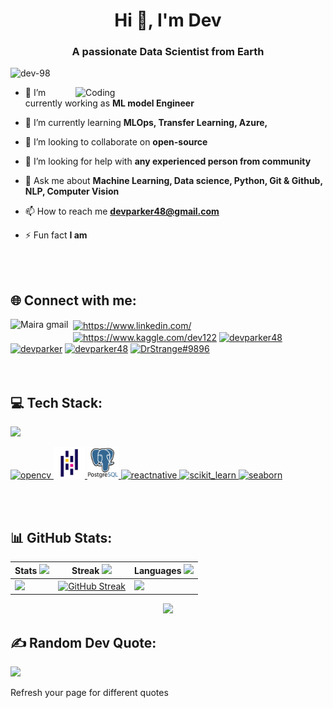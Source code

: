 <h1 align="center">Hi 👋, I'm Dev</h1>
<h3 align="center">A passionate Data Scientist from Earth</h3>

<p align="left"> <img src="https://komarev.com/ghpvc/?username=dev-98&label=Profile%20views&color=0e75b6&style=flat" alt="dev-98" /> </p>

<img align="right" alt="Coding" width="400" src="https://cdn.dribbble.com/users/1803678/screenshots/3652824/media/d3b02b8c47ea791aebf0a53631428f94.gif">


- 🔭 I’m currently working as **ML model Engineer**

- 🌱 I’m currently learning **MLOps, Transfer Learning, Azure,**

- 👯 I’m looking to collaborate on **open-source**

- 🤝 I’m looking for help with **any experienced person from community**

- 💬 Ask me about **Machine Learning, Data science, Python, Git & Github, NLP, Computer Vision**

- 📫 How to reach me **devparker48@gmail.com**

- ⚡ Fun fact **I am**

<br>
<br>

## 🌐 Connect with me:
<div>
 <a href="devparker48@gmail.com@gmail.com"><img align="left" alt="Maira gmail" height="30px" width="100px" src="https://img.shields.io/badge/Gmail-EA4335?style=for-the-badge&logo=Gmail&logoColor=white" /></a>
<a href="https://www.linkedin.com/in/dev-gupta-b15638218/" target="blank"><img align="center" src="https://raw.githubusercontent.com/rahuldkjain/github-profile-readme-generator/master/src/images/icons/Social/linked-in-alt.svg" alt="https://www.linkedin.com/" height="30" width="40" /></a>
<a href="https://www.kaggle.com/dev122" target="blank"><img align="center" src="https://raw.githubusercontent.com/rahuldkjain/github-profile-readme-generator/master/src/images/icons/Social/kaggle.svg" alt="https://www.kaggle.com/dev122" height="30" width="40" /></a>  
<a href="https://twitter.com/devparker48" target="blank"><img align="center" src="https://raw.githubusercontent.com/rahuldkjain/github-profile-readme-generator/master/src/images/icons/Social/twitter.svg" alt="devparker48" height="30" width="40" /></a>  
<a href="[https://instagram.com/](https://twitter.com/ssh.harshu)" target="blank"><img align="center" src="https://raw.githubusercontent.com/rahuldkjain/github-profile-readme-generator/master/src/images/icons/Social/instagram.svg" alt="devparker" height="30" width="40" /></a>
<a href="https://auth.geeksforgeeks.org/user/devparker48" target="blank"><img align="center" src="https://raw.githubusercontent.com/rahuldkjain/github-profile-readme-generator/master/src/images/icons/Social/geeks-for-geeks.svg" alt="devparker48" height="30" width="40" /></a>
<a href="https://discord.gg/GFqsH8b3" target="blank"><img align="center" src="https://raw.githubusercontent.com/rahuldkjain/github-profile-readme-generator/master/src/images/icons/Social/discord.svg" alt="DrStrange#9896" height="30" width="40" /></a>

</div>

<br>
<br>


## 💻 Tech Stack:

<p align="left">
  <img src="https://skillicons.dev/icons?i=python,tensorflow,kubernetes,docker,azure,mysql,cpp,pytorch,flask,git,github,html,css&perline=13"/>
 
 <a href="https://opencv.org/" target="_blank" rel="noreferrer"> <img src="https://www.vectorlogo.zone/logos/opencv/opencv-icon.svg" alt="opencv" width="50" height="50"/> </a> <a href="https://pandas.pydata.org/" target="_blank" rel="noreferrer"> <img src="https://raw.githubusercontent.com/devicons/devicon/2ae2a900d2f041da66e950e4d48052658d850630/icons/pandas/pandas-original.svg" alt="pandas" width="50" height="50"/> </a> <a href="https://www.postgresql.org" target="_blank" rel="noreferrer"> <img src="https://raw.githubusercontent.com/devicons/devicon/master/icons/postgresql/postgresql-original-wordmark.svg" alt="postgresql" width="50" height="50"/> </a> <a href="https://reactnative.dev/" target="_blank" rel="noreferrer"> <img src="https://reactnative.dev/img/header_logo.svg" alt="reactnative" width="50" height="50"/> </a> <a href="https://scikit-learn.org/" target="_blank" rel="noreferrer"> <img src="https://upload.wikimedia.org/wikipedia/commons/0/05/Scikit_learn_logo_small.svg" alt="scikit_learn" width="50" height="50"/> </a> <a href="https://seaborn.pydata.org/" target="_blank" rel="noreferrer"> <img src="https://seaborn.pydata.org/_images/logo-mark-lightbg.svg" alt="seaborn" width="50" height="50"/> </a>
 </p>
 
 <br>
 <br>
 

## 📊 GitHub Stats:
|Stats <img src='.github/workflows/cartoon1.gif' height=20/>|Streak <img src='.github/workflows/cartoon1.gif' height=20/>|Languages <img src='.github/workflows/cartoon1.gif' height=20/>
|---|---|---|
|[![](http://github-profile-summary-cards.vercel.app/api/cards/stats?username=samadpls&theme=gruvbox)](https://github.com/dev-98/)|[![GitHub Streak](https://streak-stats.demolab.com?user=dev-98&theme=gruvbox&hide_border=true&border_radius=32&date_format=j%20M%5B%20Y%5D&ring=888888)](https://github.com/dev-98/)|[![](http://github-profile-summary-cards.vercel.app/api/cards/repos-per-language?username=dev-98&theme=gruvbox)](https://github.com/dev-98/)|

 <a href='https://github.com/dev-98/'>
<div align='center'>
<img src='https://github.com/dev-98/dev-98/blob/output/github-contribution-grid-snake.svg'/>
</div></a>
  
## ✍️ Random Dev Quote:
![](https://quotes-github-readme.vercel.app/api?type=horizontal&theme=radical)
<p> Refresh your page for different quotes
